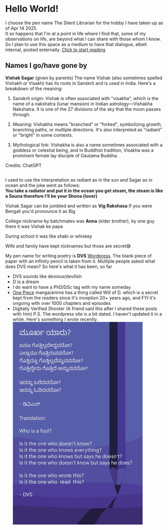 # Hello World!

I choose the pen name The Silent Librarian for the hobby I have taken up as of Apr 14 2025.  
It so happens that I'm at a point in life where I find that, some of my observations on life, are beyond what I can share with those whom I know.   
So I plan to use this space as a medium to have that dialogue, albeit internal, posted externally.
[Click to start reading](2025/April/14)

## Names I go/have gone by
**Vishak Sagar** (given by parents)
The name Vishak (also sometimes spelled Vishakh or Visakh) has its roots in Sanskrit and is used in India. Here's a breakdown of the meaning:

1. Sanskrit origin:
Vishak is often associated with "visakha", which is the name of a nakshatra (lunar mansion) in Indian astrology—Vishakha Nakshatra. It is one of the 27 divisions of the sky that the moon passes through.

2. Meaning: Vishakha means "branched" or "forked", symbolizing growth, branching paths, or multiple directions. It's also interpreted as "radiant" or "bright" in some contexts.

3. Mythological link:
Vishakha is also a name sometimes associated with a goddess or celestial being, and in Buddhist tradition, Visakha was a prominent female lay disciple of Gautama Buddha.

Credits: ChatGPT

##  
I used to use the interpretation as radiant as in the sun and Sagar as in ocean and the joke went as follows:  
**You take a radiator and put it in the ocean you get steam, the steam is like a Sauna therefore I'll be your Shona (lover)**

Vishak Sagar can be jumbled and written as **Vig Rakshasa**
If you were Bengali you'd pronounce it as Big

College nickname by batchmates was **Anna** (elder brother), by one guy there it was Vishak ke papa  

During school it was like shaki or whiskey  

Wife and family have kept nicknames but those are secret😅

My pen name for writing poetry is **DVS** [Wordpress](https://dvsvishak.wordpress.com/). The blank piece of paper with an infinity pencil is taken from it. Multiple people asked what does DVS mean? So here's what it has been, so far
- DVS sounds like devious/devilish   
- D is a dream  
- I do want to have a PhD/DSc tag with my name someday
- [One Piece](https://en.wikipedia.org/wiki/One_Piece) manga/anime has a thing called Will of D. which is a secret kept from the readers since it's inception 20+ years ago, and FYI it's ongoing with over 1000 chapters and episodes
- Digitally Verified Shooter (A friend said this after I shared these posts with him)
P.S. The wordpress site is a bit dated. I haven't updated it in a while.
Here's something I wrote recently.  
![Who is a fool?](./poem_latest.jpg)